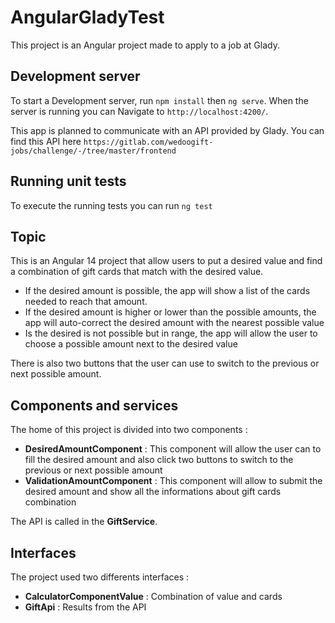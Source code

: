# AngularGladyTest

This project is an Angular project made to apply to a job at Glady.

## Development server

To start a Development server, run `npm install` then `ng serve`. When the server is running you can Navigate to `http://localhost:4200/`.

This app is planned to communicate with an API provided by Glady. You can find this API here `https://gitlab.com/wedoogift-jobs/challenge/-/tree/master/frontend`

## Running unit tests

To execute the running tests you can run `ng test`

## Topic

This is an Angular 14 project that allow users to put a desired value and find a combination of gift cards that match with the desired value.

- If the desired amount is possible, the app will show a list of the cards needed to reach that amount.
- If the desired amount is higher or lower than the possible amounts, the app will auto-correct the desired amount with the nearest possible value
- Is the desired is not possible but in range, the app will allow the user to choose a possible amount next to the desired value

There is also two buttons that the user can use to switch to the previous or next possible amount.

## Components and services

The home of this project is divided into two components :

- **DesiredAmountComponent** : This component will allow the user can to fill the desired amount and also click two buttons to switch to the previous or next possible amount
- **ValidationAmountComponent** : This component will allow to submit the desired amount and show all the informations about gift cards combination

The API is called in the **GiftService**.

## Interfaces

The project used two differents interfaces :

- **CalculatorComponentValue** : Combination of value and cards
- **GiftApi** : Results from the API
